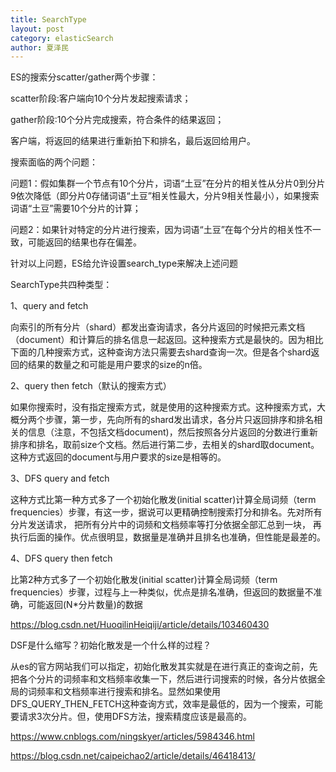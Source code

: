 ```yaml
---
title: SearchType
layout: post
category: elasticSearch
author: 夏泽民
---
```

ES的搜索分scatter/gather两个步骤：

scatter阶段:客户端向10个分片发起搜索请求；

gather阶段:10个分片完成搜索，符合条件的结果返回；

客户端，将返回的结果进行重新拍下和排名，最后返回给用户。
<!-- more -->
搜索面临的两个问题：

问题1：假如集群一个节点有10个分片，词语“土豆”在分片的相关性从分片0到分片9依次降低（即分片0存储词语“土豆”相关性最大，分片9相关性最小），如果搜索词语“土豆”需要10个分片的计算；

问题2：如果针对特定的分片进行搜索，因为词语“土豆”在每个分片的相关性不一致，可能返回的结果也存在偏差。

针对以上问题，ES给允许设置search_type来解决上述问题

SearchType共四种类型：

1、query and fetch

向索引的所有分片（shard）都发出查询请求，各分片返回的时候把元素文档（document）和计算后的排名信息一起返回。这种搜索方式是最快的。因为相比下面的几种搜索方式，这种查询方法只需要去shard查询一次。但是各个shard返回的结果的数量之和可能是用户要求的size的n倍。

2、query then fetch（默认的搜索方式）

如果你搜索时，没有指定搜索方式，就是使用的这种搜索方式。这种搜索方式，大概分两个步骤，第一步，先向所有的shard发出请求，各分片只返回排序和排名相关的信息（注意，不包括文档document)，然后按照各分片返回的分数进行重新排序和排名，取前size个文档。然后进行第二步，去相关的shard取document。这种方式返回的document与用户要求的size是相等的。

3、DFS query and fetch

这种方式比第一种方式多了一个初始化散发(initial scatter)计算全局词频（term frequencies）步骤，有这一步，据说可以更精确控制搜索打分和排名。先对所有分片发送请求， 把所有分片中的词频和文档频率等打分依据全部汇总到一块， 再执行后面的操作。优点很明显，数据量是准确并且排名也准确，但性能是最差的。

4、DFS query then fetch

比第2种方式多了一个初始化散发(initial scatter)计算全局词频（term frequencies）步骤，过程与上一种类似，优点是排名准确，但返回的数据量不准确，可能返回(N*分片数量)的数据

https://blog.csdn.net/HuoqilinHeiqiji/article/details/103460430

DSF是什么缩写？初始化散发是一个什么样的过程？

从es的官方网站我们可以指定，初始化散发其实就是在进行真正的查询之前，先把各个分片的词频率和文档频率收集一下，然后进行词搜索的时候，各分片依据全局的词频率和文档频率进行搜索和排名。显然如果使用DFS_QUERY_THEN_FETCH这种查询方式，效率是最低的，因为一个搜索，可能要请求3次分片。但，使用DFS方法，搜索精度应该是最高的。

https://www.cnblogs.com/ningskyer/articles/5984346.html

https://blog.csdn.net/caipeichao2/article/details/46418413/